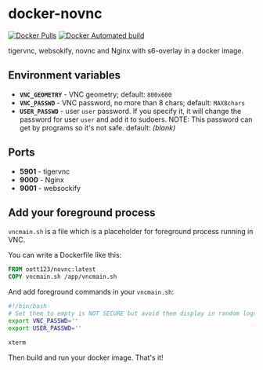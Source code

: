 # docker-novnc

[![Docker Pulls](https://img.shields.io/docker/pulls/oott123/novnc.svg)](https://hub.docker.com/r/oott123/novnc/) [![Docker Automated build](https://img.shields.io/docker/automated/oott123/novnc.svg)](https://hub.docker.com/r/oott123/novnc/)

tigervnc, websokify, novnc and Nginx with s6-overlay in a docker image.

## Environment variables

* **`VNC_GEOMETRY`** - VNC geometry; default: `800x600`
* **`VNC_PASSWD`** - VNC password, no more than 8 chars; default: `MAX8chars`
* **`USER_PASSWD`** - user `user` password. If you specify it, it will change the password for user `user` and add it to sudoers. NOTE: This password can get by programs so it's not safe. default: _(blank)_

## Ports

* **5901** - tigervnc
* **9000** - Nginx
* **9001** - websockify

## Add your foreground process

`vncmain.sh` is a file which is a placeholder for foreground process running in VNC.

You can write a Dockerfile like this:

```Dockerfile
FROM oott123/novnc:latest
COPY vncmain.sh /app/vncmain.sh
```

And add foreground commands in your `vncmain.sh`:

```bash
#!/bin/bash
# Set them to empty is NOT SECURE but avoid them display in random logs.
export VNC_PASSWD=''
export USER_PASSWD=''

xterm
```

Then build and run your docker image. That's it!
